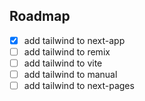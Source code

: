 ## Roadmap

- [x] add tailwind to next-app
- [ ] add tailwind to remix
- [ ] add tailwind to vite
- [ ] add tailwind to manual
- [ ] add tailwind to next-pages
